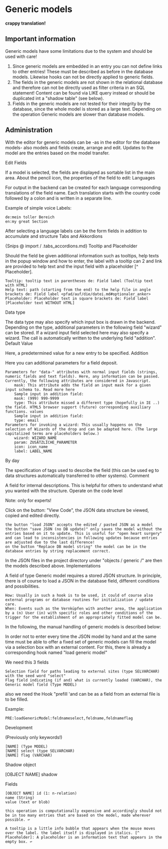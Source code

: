 # Generic models

**crappy translation!**

## Important information

Generic models have some limitations due to the system and should be used with care!

1. Since generic models are embedded in an entry you can not define links to other entries! These must be described as before in the database models. Likewise hooks can not be directly applied to generic fields.
2. The fields in the generic models are not shown in the relational database and therefore can not be directly used as filter criteria in an SQL statement! Content can be found via LIKE query instead or should be duplicated int a "shadow table" (see below).
3. Fields in the generic models are not tested for their integrity by the database, since the whole model is stored as a large text. Depending on the operation Generic models are slower than database models.

## Administration

With the editor for generic models can be -as in the editor for the database models- also models and fields create, arrange and edit.
Updates to the model are the entries based on the model transfer.

Edit Fields

If a model is selected, the fields are displayed as sortable list in the main area. About the pencil icon, the properties of the field to edit:
Languages

For output in the backend can be created for each language corresponding translations of the field name. Each translation starts with the country code followed by a colon and is written in a separate line.

Example of simple voice Labels:

    de:mein toller Bereich
    en:my great Section

After selecting a language labels can be the form fields in addition to accumulate and structure
Tabs and Akkordions

{Snips @ import / .tabs_accordions.md}
Tooltip and Placeholder

Should the field be given additional information such as tooltips, help texts in the popup window and how to enter, the label with a tooltip can 2 and link are provided to help text and the input field with a placeholder [^ Placeholder].

    Tooltip: tooltip text in parentheses de: Field label (Tooltip text with HTML)
    Help text: path (starting from the end) to the help file in angle brackets de: Field label <pfad/auf/die/datei.md#optionaler_anker>
    Placeholder: Placeholder text in square brackets de: Field label [Placeholder text WITHOUT HTML] 

Data type

The data type may also specify which input box is drawn in the backend. Depending on the type, additional parameters in the following field "wizard" can be stored. If a wizard input field selected here may also specify a wizard. The call is automatically written to the underlying field "addition".
Default Value

Here, a predetermined value for a new entry to be specified.
Addition

Here you can additional parameters for a field deposit.

    Parameters for "data-" attributes with normal input fields (strings, numeric fields and text fields). Here, any information can be passed. Currently, the following attributes are considered in Javascript.
        mask: This attribute adds the field an input mask for a given input schema to. Read more here
        Sample input in addition field:
        mask: (999) 999-9999
        type: This attribute missed a different type (hopefully in IE ..) the field. HTML5 browser support (future) corresponding auxiliary functions. values
        Sample input in addition field:
        type: email 
    Parameters for invoking a wizard: This usually happens on the selection of Wizards of the drop and can be adapted here. (The large capitalized terms are placeholders below.)
        wizard: WIZARD_NAME
        param: ZUSÄTZLICHE_PARAMETER
        icon: icon_name
        label: LABEL_NAME 

By day

The specification of tags used to describe the field (this can be used eg to data structures automatically transferred to other systems).
Comment

A field for internal descriptions. This is helpful for others to understand what you wanted with the structure.
Operate on the code level

Note: only for experts!

Click on the button: "View Code", the JSON data structure be viewed, copied and edited directly.

    the button "load JSON" accepts the edited / pasted JSON as a model
    the button "save JSON (no DB update)" only saves the model without the entries based on it to update. This is useful for "open heart surgery" and can lead to inconsistencies in following updates because entries are adjusted due to the last difference!
    on the button "Replace DB model string" the model can be in the database entries by string replacement correct. 

In the JSON files in the project directory under "objects / generic /" are then the models described above.
Implementations

A field of type Generic model requires a stored JSON structure. In principle, there is of course to load a JSON in the database field, different conditions and possibilities.

    How: Usually in such a hook is to be used, it could of course also external programs or database routines for initialization / update care.
    When: Events such as the Vernküpfen with another area, the application by a (n) User (in) with specific roles and other conditions of the trigger for the establishment of an appropriately fitted model can be. 

In the following, the manual handling of generic models is described below:

In order not to enter every time the JSON model by hand and at the same time must be able to offer a fixed set of generic models can fill the model via a selection box with an external content. For this, there is already a corresponding hook named "load generic model"

We need this 3 fields

    Selection field for paths leading to external sites (type SELVARCHAR) with the seed word "select"
    Flag field indicating (if and) what is currently loaded (VARCHAR), the
    Generic model field (Type MODEL) 

also we need the Hook "prefill 'and can be as a field from an external file is to be filled.

Example:

    PRE:loadGenericModel:feldnameselect,feldname,feldnameflag

Development

(Previously only keywords!)

    [NAME] (Type MODEL)
    [NAME] select (type SELVARCHAR)
    [NAME] flag (VARCHAR) 

Shadow object

[OBJECT NAME] shadow

Fields

    [OBJECT NAME] id (1: n-relation)
    name (String)
    value (text or blob) 

    this operation is computationally expensive and accordingly should not be in too many entries that are based on the model, made ​​wherever possible. ↩

    A tooltip is a little info bubble that appears when the mouse moves over the label. the label itself is displayed in italics. [^ Placeholder]: A placeholder is an information text that appears in the empty box. ↩ 